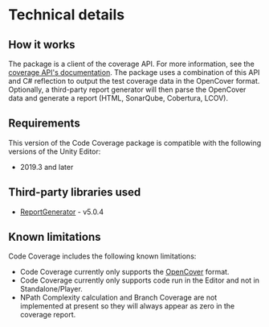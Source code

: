 # Technical details

## How it works

The package is a client of the coverage API. For more information, see
the [coverage API's documentation](https://docs.unity3d.com/ScriptReference/TestTools.Coverage.html). The package uses a
combination of this API and C# reflection to output the test coverage data in the OpenCover format. Optionally, a
third-party report generator will then parse the OpenCover data and generate a report (HTML, SonarQube, Cobertura,
LCOV).

## Requirements

This version of the Code Coverage package is compatible with the following versions of the Unity Editor:

* 2019.3 and later

## Third-party libraries used

* [ReportGenerator](https://github.com/danielpalme/ReportGenerator) - v5.0.4

## Known limitations

Code Coverage includes the following known limitations:

* Code Coverage currently only supports the [OpenCover](https://github.com/OpenCover/opencover) format.
* Code Coverage currently only supports code run in the Editor and not in Standalone/Player.
* NPath Complexity calculation and Branch Coverage are not implemented at present so they will always appear as zero in
  the coverage report.